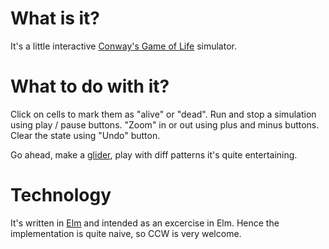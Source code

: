 # What is it?

It's a little interactive [Conway's Game of Life](https://en.wikipedia.org/wiki/Conway%27s_Game_of_Life) simulator.

# What to do with it?

Click on cells to mark them as "alive" or "dead". Run and stop a simulation using play / pause buttons. "Zoom" in or out using plus and minus buttons. Clear the state using "Undo" button.

Go ahead, make a [glider](https://en.wikipedia.org/wiki/Glider_(Conway%27s_Life)), play with diff patterns it's quite entertaining.

# Technology

It's written in [Elm](http://elm-lang.org) and intended as an excercise in Elm. Hence the implementation is quite naive, so CCW is very welcome.
